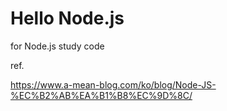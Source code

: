 # Hello Node.js

for Node.js study code 

ref.

https://www.a-mean-blog.com/ko/blog/Node-JS-%EC%B2%AB%EA%B1%B8%EC%9D%8C/